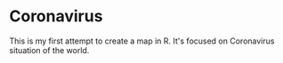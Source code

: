 # Coronavirus

This is my first attempt to create a map in R. It's focused on Coronavirus situation of the world.

